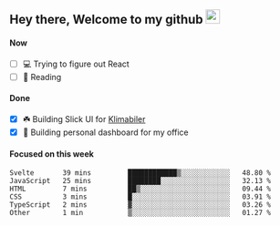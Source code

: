 ## Hey there, Welcome to my github <img src="https://media.giphy.com/media/hvRJCLFzcasrR4ia7z/giphy.gif" width="25px">

#### Now
- [ ] 💻 Trying to figure out React
- [ ] 📕 Reading

#### Done
- [x] ☘️ Building Slick UI for [Klimabiler](https://klimabiler.dk)
- [x] 🚀 Building personal dashboard for my office
 
 #### Focused on this week
<!--START_SECTION:waka-->

```text
Svelte       39 mins         ████████████▒░░░░░░░░░░░░   48.80 %
JavaScript   25 mins         ████████░░░░░░░░░░░░░░░░░   32.13 %
HTML         7 mins          ██▒░░░░░░░░░░░░░░░░░░░░░░   09.44 %
CSS          3 mins          █░░░░░░░░░░░░░░░░░░░░░░░░   03.91 %
TypeScript   2 mins          ▓░░░░░░░░░░░░░░░░░░░░░░░░   03.26 %
Other        1 min           ▒░░░░░░░░░░░░░░░░░░░░░░░░   01.27 %
```

<!--END_SECTION:waka-->

